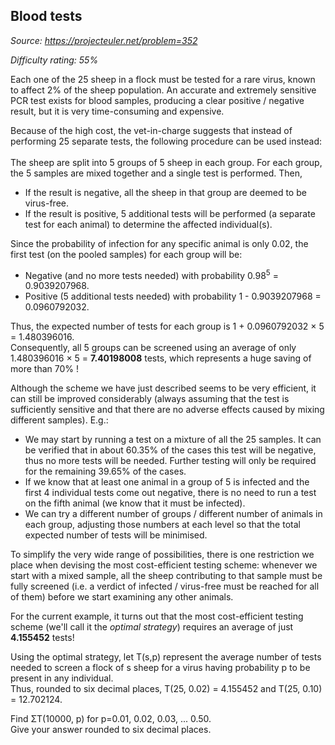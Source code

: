 Blood tests
-----------

*Source: https://projecteuler.net/problem=352*


*Difficulty rating: 55%*

Each one of the 25 sheep in a flock must be tested for a rare virus,
known to affect 2% of the sheep population. An accurate and extremely
sensitive PCR test exists for blood samples, producing a clear positive
/ negative result, but it is very time-consuming and expensive.

Because of the high cost, the vet-in-charge suggests that instead of
performing 25 separate tests, the following procedure can be used
instead:\
\
 The sheep are split into 5 groups of 5 sheep in each group. For each
group, the 5 samples are mixed together and a single test is performed.
Then,

-   If the result is negative, all the sheep in that group are deemed to
    be virus-free.
-   If the result is positive, 5 additional tests will be performed (a
    separate test for each animal) to determine the affected
    individual(s).

Since the probability of infection for any specific animal is only 0.02,
the first test (on the pooled samples) for each group will be:

-   Negative (and no more tests needed) with probability 0.98<sup>5</sup> =
    0.9039207968.
-   Positive (5 additional tests needed) with probability 1 -
    0.9039207968 = 0.0960792032.

Thus, the expected number of tests for each group is 1 + 0.0960792032 ×
5 = 1.480396016.\
 Consequently, all 5 groups can be screened using an average of only
1.480396016 × 5 = **7.40198008** tests, which represents a huge saving
of more than 70% !

Although the scheme we have just described seems to be very efficient,
it can still be improved considerably (always assuming that the test is
sufficiently sensitive and that there are no adverse effects caused by
mixing different samples). E.g.:

-   We may start by running a test on a mixture of all the 25 samples.
    It can be verified that in about 60.35% of the cases this test will
    be negative, thus no more tests will be needed. Further testing will
    only be required for the remaining 39.65% of the cases.
-   If we know that at least one animal in a group of 5 is infected and
    the first 4 individual tests come out negative, there is no need to
    run a test on the fifth animal (we know that it must be infected).
-   We can try a different number of groups / different number of
    animals in each group, adjusting those numbers at each level so that
    the total expected number of tests will be minimised.

To simplify the very wide range of possibilities, there is one
restriction we place when devising the most cost-efficient testing
scheme: whenever we start with a mixed sample, all the sheep
contributing to that sample must be fully screened (i.e. a verdict of
infected / virus-free must be reached for all of them) before we start
examining any other animals.

For the current example, it turns out that the most cost-efficient
testing scheme (we'll call it the *optimal strategy*) requires an
average of just **4.155452** tests!

Using the optimal strategy, let T(s,p) represent the average number of
tests needed to screen a flock of s sheep for a virus having probability
p to be present in any individual.\
 Thus, rounded to six decimal places, T(25, 0.02) = 4.155452 and T(25,
0.10) = 12.702124.

Find ΣT(10000, p) for p=0.01, 0.02, 0.03, ... 0.50.\
 Give your answer rounded to six decimal places.
